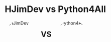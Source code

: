 <!DOCTYPE html>
<html>

<head>
  <style>
    .circle-container {
      display: flex;
    }

    .circle-container div {
      margin-right: 10px; /* Espacio entre las imágenes */
    }

    .round-image {
      border-radius: 50%;
      overflow: hidden;
      width: 100px;
      height: 100px;
    }

    .vs-text {
      font-family: 'Arial', sans-serif;
      font-size: 24px;
      font-weight: bold;
      margin-top: 30px;
      margin-left: 15px;
      margin-right: 15px;
    }
  </style>
</head>

<body>

  <h1>HJimDev vs Python4All</h1>

  <div class="circle-container">
    <div class="round-image">
      <img src="https://p16-sign-va.tiktokcdn.com/tos-maliva-avt-0068/551fee8e3e09a3674bf91a08e20f214e~c5_100x100.jpeg?lk3s=a5d48078&x-expires=1706497200&x-signature=FSSpJ9XXl2uA8pParxqaMPZ8gIg%3D" alt="HJimDev">
    </div>
    <p class="vs-text">VS</p>
    <div class="round-image">
      <img src="https://p16-sign-va.tiktokcdn.com/tos-maliva-avt-0068/9a44f3bcf7812987d90d785b7f93349c~c5_100x100.jpeg?lk3s=a5d48078&x-expires=1706497200&x-signature=Osz5PbA6860feBisvay7M64b7CI%3D" alt="Python4All">
    </div>
  </div>

</body>

</html>